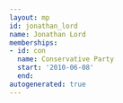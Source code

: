 ```yaml
---
layout: mp
id: jonathan_lord
name: Jonathan Lord
memberships:
- id: con
  name: Conservative Party
  start: '2010-06-08'
  end: 
autogenerated: true
---
```

